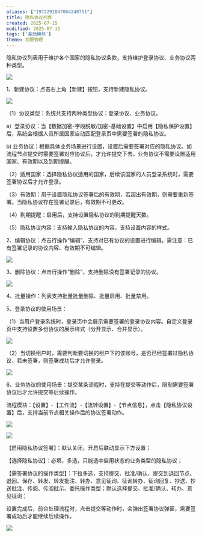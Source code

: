 ```yaml
---
aliases: ["1972291847064248751"]
title: 隐私协议列表
created: 2025-07-15
modified: 2025-07-15
tags: ['基础模块']
theme: 权限管理
---
```


隐私协议列表用于维护各个国家的隐私协议条款，支持维护登录协议、业务协议两种类型。

![](9dbcc6e72dadd8af01f4407533c90c5b.jpg)

1、新建协议：点击右上角【新建】按钮，支持新建隐私协议。

![](53549d24aadb23aca68852e6b88e8f59.jpg)

（1）协议类型：系统共支持两种类型协议：登录协议、业务协议。

a）登录协议：当【数据加密-字段脱敏/加密-基础设置】中启用【隐私保护设置】后，系统会根据人员所属国家自动匹配登录页中需要签署的隐私协议。

b) 业务协议：根据具体业务场景进行设置，设置后需要签署对应的隐私协议。如流程节点提交时需要签署对应协议后，才允许提交下去。业务协议不需要设置适用国家、有效期以及到期提醒。

（2）适用国家：选择隐私协议适用的国家，后续该国家的人员登录系统时，需要签署协议后才允许登录。

（3）有效期：用于设置隐私协议签署后的有效期，若超出有效期，则需要重新签署。当隐私协议存在签署记录后，有效期不可更改。

（4）到期提醒：启用后，支持设置隐私协议的到期提醒天数。

（5）隐私协议内容：支持输入隐私协议的内容，支持设置内容的样式。

2、编辑协议：点击行操作“编辑”，支持对已有协议的设置进行编辑。需注意：已有签署记录的协议内容、有效期不可编辑。

![](0989e30252218a0e7802547fb5d62983.jpg)

3、删除协议：点击行操作“删除”，支持删除没有签署记录的协议。

![](b7afb56f1b5b1d4332d278fd21f9e79a.jpg)

4、批量操作：列表支持批量批量删除、批量启用、批量禁用。

5、登录协议的使用场景：

（1）当用户登录系统时，登录页中会展示需要签署的登录协议内容。自定义登录页中支持设置多份协议的展示样式（分开显示、合并显示）。

![](6ad836471fa24d2a5bcea36eebe48822.jpg)

（2）当切换租户时，需要判断要切换的租户下的该账号，是否已经签署过隐私协议，若未签署，则签署成功后才允许登录。

![](3bfe7e021783a845e61abfa0edbea781.jpg)

6、业务协议的使用场景：提交某条流程时，支持在提交等动作后，限制需要签署协议后才允许提交等后续操作。

流程模块：【设置】-【工作流】-【流转设置】-【节点信息】，点击【隐私协议设置】后，支持当前节点相关操作后的协议签署动作。

![](5375a5bfcd889104a7c5780bb64a2dd2.jpg)

![](27f8fa8c3216aba6547ac2b85b529425.jpg)

【启用隐私协议签署】：默认关闭，开启后联动显示下方设置；

【选择隐私协议】：必填，多选，只能选中启用状态的业务类型的隐私协议；

【需签署协议的操作类型】：下拉多选，支持提交、批准/确认、提交到退回节点、退回、保存、转发、转发批注、转办、意见征询、征询转办、征询回复、抄送、抄送批注、传阅、传阅批示、委托操作类型；默认选择提交、批准/确认、转办、意见征询；

设置完成后，前台处理流程时，点击提交等动作时，会弹出签署协议弹窗，需要签署成功后才能继续后续操作。

![](ee4f5d8a7e94efcefce60c50cacc4312.jpg)